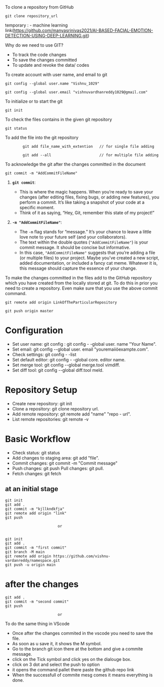 To clone a repository from GitHub
```
git clone repository_url 
```

temporary : - machine learning link(https://github.com/manyasrinivas2021/AI-BASED-FACIAL-EMOTION-DETECTION-USING-DEEP-LEARNING.git)

Why do we need to use GIT?
- To track the code changes
- To save the changes committed
- To update and revoke the data/ codes

To create account with user name, and email to git
```
git config --global user.name "Vishnu_1029"

git config --global user.email "vishnuvardhanreddy1029@gmail.com"
```

To initialize or to start the git
```
git init
```

To check the files contains in the given git repository
```
git status
```

To add the file into the git repository
```
		git add file_name_with_extention   // for single file adding

		git add --all                      // for multiple file adding

```

To acknowledge the git after the changes committed in the document
```
git commit -m "AddCommitFileName"
```
1. **`git commit`**:
    
    - This is where the magic happens. When you’re ready to save your changes (after editing files, fixing bugs, or adding new features), you perform a commit. It’s like taking a snapshot of your code at a specific moment.
    - Think of it as saying, “Hey, Git, remember this state of my project!”
2. **`-m "AddCommitFileName"`**:
    
    - The `-m` flag stands for “message.” It’s your chance to leave a little love note to your future self (and your collaborators).
    - The text within the double quotes (`"AddCommitFileName"`) is your commit message. It should be concise but informative.
    - In this case, `"AddCommitFileName"` suggests that you’re adding a file (or multiple files) to your project. Maybe you’ve created a new script, added documentation, or included a fancy cat meme. Whatever it is, this message should capture the essence of your change.

To make the changes committed in the files add to the GitHub repository which you have created from the locally stored at git.
To do this in prior you need to create a repository.
Even make sure that you use the above commit command.
```
git remote add origin LinkOfTheParticularRepository

git push origin master
```

# Configuration
- Set user name: git config : git config - -global user. name "Your Name".
- Set email: git config --global user. email "youremaiiöexampte.com".
- Check settings: git config  - -list
- Set default editor: git config - -global core. editor name.
- Set merge tool: git config --global merge.tool vimdiff.
- Set diff tool: git config --global diff.tool meld.
# Repository Setup
- Create new repository: git init
- Clone a repository: git clone  repository url.
- Add remote repository: git remote add "name" "repo - url".
- List remote repositories: git remote -v

# Basic Workflow
- Check status: git status
- Add changes to staging area: git add "file".
- Commit changes: git commit -m "Commit message"
- Push changes: git push Pull changes: git pull.
- Fetch changes: git fetch


## at an initial stage
```
git init
git add .
git commit -m "kjllkndkfja"
git remote add origin "link"
git push 
```
							or
```

git init
git add .
git commit -m "first commit"
git branch -M main
git remote add origin https://github.com/vishnu-vardanreddy/namespace.git
git push -u origin main
```
# after the changes
```
git add .
git commit -m "second commit"
git push
```
							or
To do the same thing in VScode
- Once after the changes commited in the vscode you need to save the file.
- As soon as u save it, it shows the M symbol.
- Go to the branch git icon there at the bottom and give a commite message.
- click on the Tick symbol and click yes on the dialouge box.
- click on 3 dot and select the push to option
- it opens the command pallet there paste the github repo link
- When the successfull of commite mesg comes it means everything is done.

